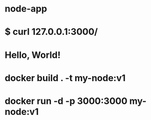 # node-app
# $ curl 127.0.0.1:3000/
# Hello, World!

# docker build . -t my-node:v1
# docker run -d -p 3000:3000 my-node:v1